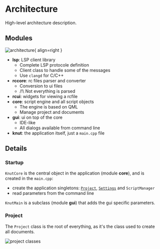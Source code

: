 # Architecture

High-level architecture description.

## Modules

![architecture](../assets/architecture.svg){ align=right }

- **lsp**: LSP client library
    - Complete LSP protocole definition
    - Client class to handle some of the messages
    - Use `clangd` for C/C++
- **rccore**: rc files parser and converter
    - Conversion to ui files
    - /!\ Not everything is parsed
- **rcui**: widgets for viewing a rcfile
- **core**: script engine and all script objects
    - The engine is based on QML
    - Manage project and documents
- **gui**: ui on top of the core
    - IDE-like
    - All dialogs available from command line
- **knut**: the application itself, just a `main.cpp` file

## Details

### Startup

`KnutCore` is the central object in the application (module **core**), and is created in the `main.cpp`:

- create the application singletons: [`Project`](../API/script/project.md), [`Settings`](../API/script/settings.md) and `ScriptManager`
- read parameters from the command line

`KnutMain` is a subclass (module **gui**) that adds the gui specific parameters.

### Project

The `Project` class is the root of everything, as it's the class used to create all documents.

![project classes](../assets/project-classes.svg)
